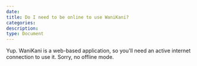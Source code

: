 ```yaml
---
date:
title: Do I need to be online to use WaniKani?
categories:
description:
type: Document
---
```

Yup. WaniKani is a web-based application, so you'll need an active internet connection to use it. Sorry, no offline mode.
